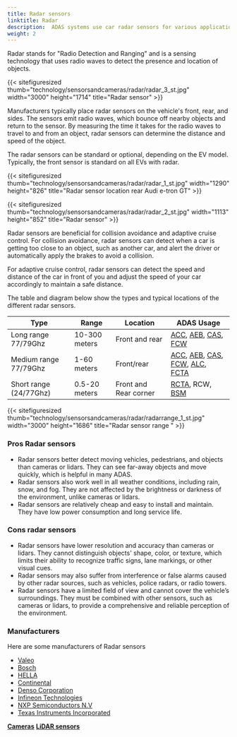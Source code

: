 ```yaml
---
title: Radar sensors
linktitle: Radar
description:  ADAS systems use car radar sensors for various applications, including collision avoidance, adaptive cruise control, and blind spot detection.
weight: 2
---
```

<!-- markdownlint-disable MD033 -->
Radar stands for "Radio Detection and Ranging" and is a sensing technology that uses radio waves to detect the presence and location of objects.

{{< sitefiguresized thumb="technology/sensorsandcameras/radar/radar_3_st.jpg" width="3000" height="1714" title="Radar sensor" >}}

Manufacturers typically place radar sensors on the vehicle's front, rear, and sides. The sensors emit radio waves, which bounce off nearby objects and return to the sensor. By measuring the time it takes for the radio waves to travel to and from an object, radar sensors can determine the distance and speed of the object. 

The radar sensors can be standard or optional, depending on the EV model. Typically, the front sensor is standard on all EVs with radar.

{{< sitefiguresized thumb="technology/sensorsandcameras/radar/radar_1_st.jpg" width="1290" height="826" title="Radar sensor location rear Audi e-tron GT" >}}

{{< sitefiguresized thumb="technology/sensorsandcameras/radar/radar_2_st.jpg" width="1113" height="852" title="Radar sensor" >}}

Radar sensors are beneficial for collision avoidance and adaptive cruise control.
For collision avoidance, radar sensors can detect when a car is getting too close to an object, such as another car, and alert the driver or automatically apply the brakes to avoid a collision.

For adaptive cruise control, radar sensors can detect the speed and distance of the car in front of you and adjust the speed of your car accordingly to maintain a safe distance.

The table and diagram below show the types and typical locations of the different radar sensors.

<table class="table table-striped border">
<thead>
    <tr>
        <th>
            Type
        </th>
        <th>
            Range
        </th>
        <th>
            Location
        </th>
        <th>
            ADAS Usage
        </th>
    </tr>
</thead>
<tbody>
<tr>
    <td>
        Long range 77/79Ghz
    </td>
    <td>
        10-300 meters
    </td>
    <td>
        Front and rear
    </td>
    <td>
        <a href="../../driverassistance/adaptivecruisecontrol/">ACC</a>,
        <a href="../../driverassistance/automaticemergencybraking/">AEB</a>,
        <a href="../../driverassistance/collisionavoidancesystems/">CAS</a>,
        <a href="../../driverassistance/forwardcollisionwarning/">FCW</a>
    </td>
</tr>
<tr>
    <td>
        Medium range 77/79Ghz
    </td>
    <td>
        1-60 meters
    </td>
    <td>
        Front/rear
    </td>
    <td>
        <a href="../../driverassistance/adaptivecruisecontrol/">ACC</a>,
        <a href="../../driverassistance/automaticemergencybraking/">AEB</a>,
        <a href="../../driverassistance/collisionavoidancesystems/">CAS</a>,
        <a href="../../driverassistance/forwardcollisionwarning/">FCW</a>,
        <a href="../../driverassistance/automatedlanechange/">ALC</a>,
        <a href="../../driverassistance/frontcrosstrafficassist/">FCTA</a>
    </td>
</tr>
<tr>
    <td>
        Short range (24/77Ghz)
    </td>
    <td>
        0.5-20 meters
    </td>
    <td>
        Front and Rear corner
    </td>
    <td>
         <a href="../../driverassistance/rearcrosstrafficalert/">RCTA</a>,
            RCW,
                <a href="../../driverassistance/blindspotmonitoring/">BSM</a>
    </td>
</tr>

</tbody>

</table>

{{< sitefiguresized thumb="technology/sensorsandcameras/radar/radarrange_1_st.jpg" width="3000" height="1686" title="Radar sensor range " >}}


### Pros Radar sensors

- Radar sensors better detect moving vehicles, pedestrians, and objects than cameras or lidars. They can see far-away objects and move quickly, which is helpful in many ADAS.
- Radar sensors also work well in all weather conditions, including rain, snow, and fog. They are not affected by the brightness or darkness of the environment, unlike cameras or lidars.
- Radar sensors are relatively cheap and easy to install and maintain. They have low power consumption and long service life.

### Cons radar sensors

- Radar sensors have lower resolution and accuracy than cameras or lidars. They cannot distinguish objects' shape, color, or texture, which limits their ability to recognize traffic signs, lane markings, or other visual cues.
- Radar sensors may also suffer from interference or false alarms caused by other radar sources, such as vehicles, police radars, or radio towers.
- Radar sensors have a limited field of view and cannot cover the vehicle’s surroundings. They must be combined with other sensors, such as cameras or lidars, to provide a comprehensive and reliable perception of the environment.

### Manufacturers

Here are some manufacturers of Radar sensors

- [Valeo](https://www.valeo.com/en/)
- [Bosch](https://www.bosch-mobility.com/en/solutions/sensors/front-radar-sensor/)
- [HELLA](https://www.hella.com/partnerworld/us/Product-range/ADAS-Transforming-the-automotive-industry-47101/)
- [Continental](https://www.continental-automotive.com/en/components/radars.html)
- [Denso Corporation](https://www.denso.com/global/en/driven-base/feature/mobility/)
- [Infineon Technologies](https://www.infineon.com/cms/en/product/sensor/radar-sensors/)
- [NXP Semiconductors N.V](https://www.nxp.com/applications/automotive/adas-and-safe-driving/automotive-radar-systems:RADAR-SYSTEMS)
- [Texas Instruments Incorporated](https://www.ti.com/sensors/mmwave-radar/overview.html)

<div class="mt-3 mb-3">
    <a href="../cameras/" class="text-decoration-none text-black"><strong><i class="bi-arrow-left"></i> Cameras</strong></a>
    <a href="../lidar/" class="text-decoration-none text-black float-end"><strong>LiDAR sensors<i class="bi-arrow-right"></i></strong></a>
</div>